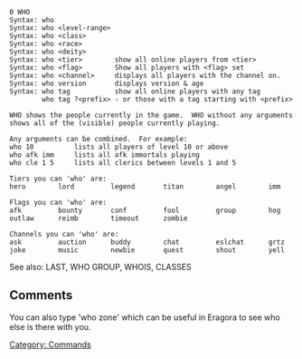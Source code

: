     0 WHO
    Syntax: who
    Syntax: who <level-range>
    Syntax: who <class>
    Syntax: who <race>
    Syntax: who <deity>
    Syntax: who <tier>        show all online players from <tier>
    Syntax: who <flag>        Show all players with <flag> set
    Syntax: who <channel>     displays all players with the channel on.
    Syntax: who version       displays version & age
    Syntax: who tag           show all online players with any tag
            who tag ?<prefix> - or those with a tag starting with <prefix>

    WHO shows the people currently in the game.  WHO without any arguments
    shows all of the (visible) people currently playing.

    Any arguments can be combined.  For example:
    who 10          lists all players of level 10 or above
    who afk imm     lists all afk immortals playing
    who cle 1 5     lists all clerics between levels 1 and 5

    Tiers you can 'who' are:
    hero        lord         legend       titan        angel        imm

    Flags you can 'who' are:
    afk         bounty       conf         fool         group        hog
    outlaw      reimb        timeout      zombie

    Channels you can 'who' are:
    ask         auction      buddy        chat         eslchat      grtz
    joke        music        newbie       quest        shout        yell

See also: LAST, WHO GROUP, WHOIS, CLASSES

## Comments

You can also type 'who zone' which can be useful in Eragora to see who
else is there with you.

[Category: Commands](Category:_Commands "wikilink")
